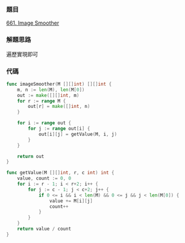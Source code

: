 ### 題目

[661. Image Smoother](https://leetcode.com/problems/image-smoother/)

### 解題思路

遍歷實現即可

### 代碼

```go
func imageSmoother(M [][]int) [][]int {
	m, n := len(M), len(M[0])
	out := make([][]int, m)
	for r := range M {
		out[r] = make([]int, n)
	}

	for i := range out {
		for j := range out[i] {
			out[i][j] = getValue(M, i, j)
		}
	}

	return out
}

func getValue(M [][]int, r, c int) int {
	value, count := 0, 0
	for i := r - 1; i < r+2; i++ {
		for j := c - 1; j < c+2; j++ {
			if 0 <= i && i < len(M) && 0 <= j && j < len(M[0]) {
				value += M[i][j]
				count++
			}
		}
	}
	return value / count
}
```
